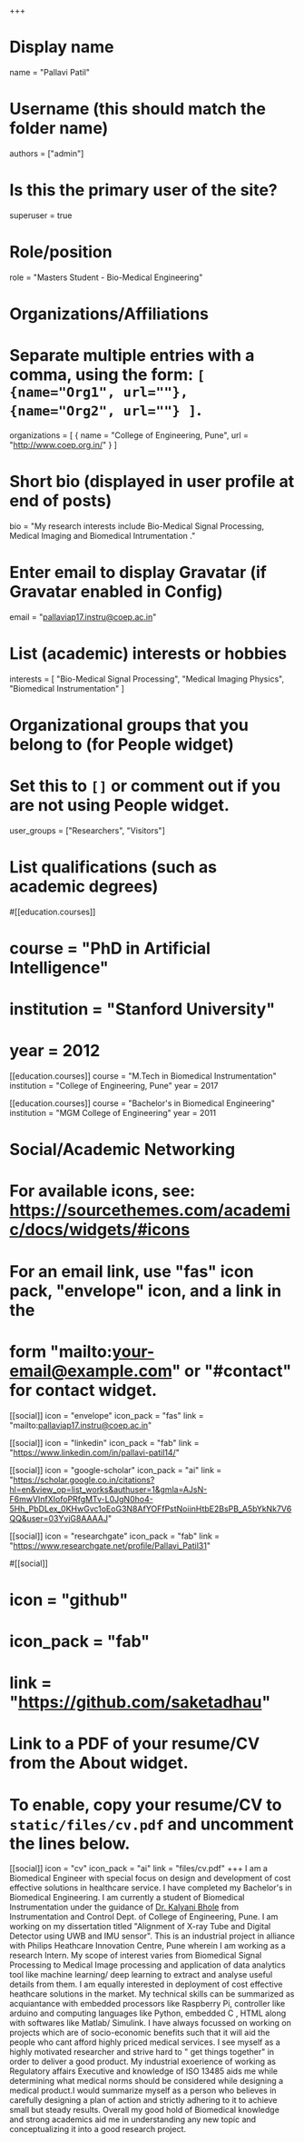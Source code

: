 +++
# Display name
name = "Pallavi Patil"

# Username (this should match the folder name)
authors = ["admin"]

# Is this the primary user of the site?
superuser = true

# Role/position
role = "Masters Student - Bio-Medical Engineering"

# Organizations/Affiliations
#   Separate multiple entries with a comma, using the form: `[ {name="Org1", url=""}, {name="Org2", url=""} ]`.
organizations = [ { name = "College of Engineering, Pune", url = "http://www.coep.org.in/" } ]

# Short bio (displayed in user profile at end of posts)
bio = "My research interests include Bio-Medical Signal Processing, Medical Imaging and Biomedical Intrumentation ."

# Enter email to display Gravatar (if Gravatar enabled in Config)
email = "pallaviap17.instru@coep.ac.in"

# List (academic) interests or hobbies
interests = [
  "Bio-Medical Signal Processing",
  "Medical Imaging Physics",
  "Biomedical Instrumentation"
]

# Organizational groups that you belong to (for People widget)
#   Set this to `[]` or comment out if you are not using People widget.
user_groups = ["Researchers", "Visitors"]

# List qualifications (such as academic degrees)
#[[education.courses]]
#  course = "PhD in Artificial Intelligence"
#  institution = "Stanford University"
#  year = 2012

[[education.courses]]
  course = "M.Tech in Biomedical Instrumentation"
  institution = "College of Engineering, Pune"
  year = 2017

[[education.courses]]
  course = "Bachelor's in Biomedical Engineering"
  institution = "MGM College of Engineering"
  year = 2011

# Social/Academic Networking
# For available icons, see: https://sourcethemes.com/academic/docs/widgets/#icons
#   For an email link, use "fas" icon pack, "envelope" icon, and a link in the
#   form "mailto:your-email@example.com" or "#contact" for contact widget.

[[social]]
  icon = "envelope"
  icon_pack = "fas"
  link = "mailto:pallaviap17.instru@coep.ac.in"  

[[social]]
  icon = "linkedin"
  icon_pack = "fab"
  link = "https://www.linkedin.com/in/pallavi-patil14/"  

[[social]]
  icon = "google-scholar"
  icon_pack = "ai"
  link = "https://scholar.google.co.in/citations?hl=en&view_op=list_works&authuser=1&gmla=AJsN-F6mwVInfXIofoPRfgMTv-L0JgN0ho4-5Hh_PbDLex_0KHwGvc1oEoG3N8AfYOFfPstNoiinHtbE2BsPB_A5bYkNk7V6QQ&user=03YvjG8AAAAJ"

 [[social]]
  icon = "researchgate"
  icon_pack = "fab"
  link = "https://www.researchgate.net/profile/Pallavi_Patil31" 

  
#[[social]]
# icon = "github"
#  icon_pack = "fab"
#  link = "https://github.com/saketadhau"


# Link to a PDF of your resume/CV from the About widget.
# To enable, copy your resume/CV to `static/files/cv.pdf` and uncomment the lines below.
 [[social]]
   icon = "cv"
   icon_pack = "ai"
   link = "files/cv.pdf"
+++ 
I am a Biomedical Engineer with special focus on design and development of cost effective solutions in healthcare service. I have completed my Bachelor's in Biomedical Engineering. I am currently a student of Biomedical Instrumentation under the guidance of <a href="https://kalyanibhole.in/">Dr. Kalyani Bhole</a> from Instrumentation and Control Dept. of College of Engineering, Pune. I am working on my dissertation titled "Alignment of X-ray Tube and Digital Detector using UWB and IMU sensor". This is an industrial project in alliance with Philips Heathcare Innovation Centre, Pune wherein I am working as a research Intern. My scope of interest varies from Biomedical Signal Processing to Medical Image processing and application of data analytics tool like machine learning/ deep learning to extract and analyse useful details from them. I am equally interested in deployment of cost effective heathcare solutions in the market. My technical skills can be summarized as acquiantance with embedded processors like Raspberry Pi, controller like arduino and computing languages like Python, embedded C , HTML along with softwares like Matlab/ Simulink.
I have always focussed on working on projects which are of socio-economic benefits such that it will aid the people who cant afford highly priced medical services. I see myself as a highly motivated researcher and strive hard to " get things together" in order to deliver a good product. My industrial exoerience of working as Regulatory affairs Executive and knowledge of ISO 13485 aids me while determining what medical norms should be considered while designing a medical product.I would summarize myself as a person who believes in carefully designing a plan of action and strictly adhering to it to achieve small but steady results. Overall my good hold of Biomedical knowledge and strong academics aid me in understanding any new topic and conceptualizing it into a good research project.
